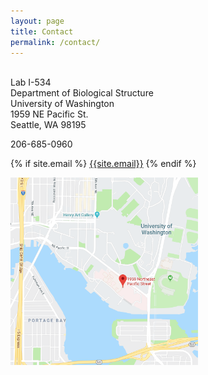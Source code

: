 ```yaml
---
layout: page
title: Contact
permalink: /contact/
---
```



<br>Lab I-534
<br>Department of Biological Structure
<br>University of Washington
<br>1959 NE Pacific St.
<br>Seattle, WA 98195

<p> 206-685-0960

<p>{% if site.email %}
<a href="mailto:{{site.email}}"><i class="fa fa-envelope-o"></i> {{site.email}}</a>
{% endif %}

<a href="https://www.google.co.uk/maps/place/1959+NE+Pacific+St,+Seattle,+WA+98195/@47.6509026,-122.3190205,14.98z/data=!4m5!3m4!1s0x549014ec77d92e55:0xbbd3cc51cab47892!8m2!3d47.6498743!4d-122.3082267"><img src="/assets/img/UWmap.png" style="width:300px; height:300px" title="Lab map" alt="Lab map"></a>

<!--
<div class="mapouter"><div class="gmap_canvas"><iframe width="500" height="300" id="gmap_canvas" src="https://maps.google.com/maps?q=1959%20NE%20Pacific%20St&t=&z=15&ie=UTF8&iwloc=&output=embed" frameborder="0" scrolling="no" marginheight="0" marginwidth="0"></iframe></div><style>.mapouter{text-align:right;height:300px;width:500px;}.gmap_canvas {overflow:hidden;background:none!important;height:300px;width:500px;}</style></div>
--!>